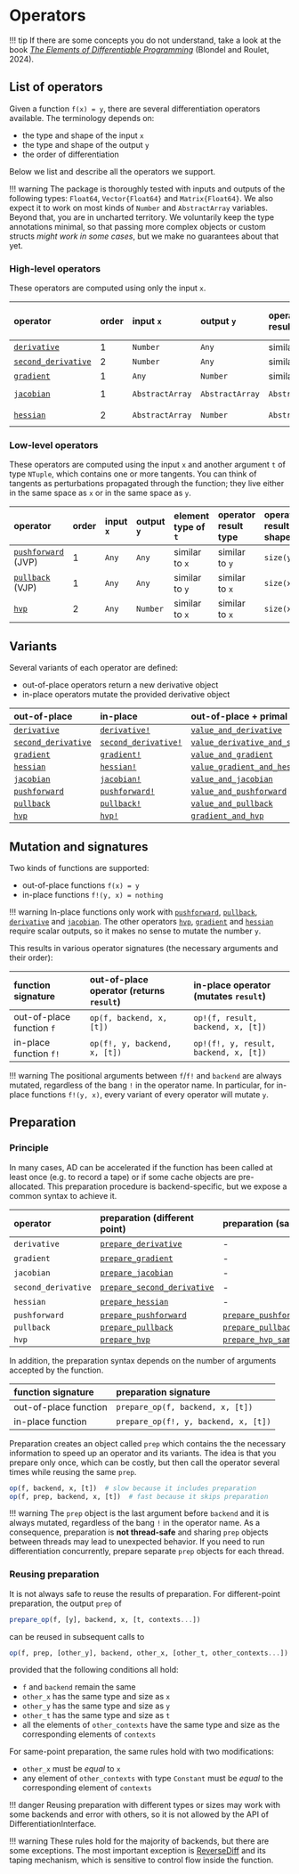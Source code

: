 # Operators

!!! tip
    If there are some concepts you do not understand, take a look at the book [_The Elements of Differentiable Programming_](https://arxiv.org/abs/2403.14606) (Blondel and Roulet, 2024).

## List of operators

Given a function `f(x) = y`, there are several differentiation operators available. The terminology depends on:

- the type and shape of the input `x`
- the type and shape of the output `y`
- the order of differentiation

Below we list and describe all the operators we support.

!!! warning
    The package is thoroughly tested with inputs and outputs of the following types: `Float64`, `Vector{Float64}` and `Matrix{Float64}`.
    We also expect it to work on most kinds of `Number` and `AbstractArray` variables.
    Beyond that, you are in uncharted territory.
    We voluntarily keep the type annotations minimal, so that passing more complex objects or custom structs _might work in some cases_, but we make no guarantees about that yet.

### High-level operators

These operators are computed using only the input `x`.

| operator                    | order | input `x`       | output `y`      | operator result type | operator result shape    |
| :-------------------------- | :---- | :-------------- | :-------------- | :------------------- | :----------------------- |
| [`derivative`](@ref)        | 1     | `Number`        | `Any`           | similar to `y`       | `size(y)`                |
| [`second_derivative`](@ref) | 2     | `Number`        | `Any`           | similar to `y`       | `size(y)`                |
| [`gradient`](@ref)          | 1     | `Any`           | `Number`        | similar to `x`       | `size(x)`                |
| [`jacobian`](@ref)          | 1     | `AbstractArray` | `AbstractArray` | `AbstractMatrix`     | `(length(y), length(x))` |
| [`hessian`](@ref)           | 2     | `AbstractArray` | `Number`        | `AbstractMatrix`     | `(length(x), length(x))` |

### Low-level operators

These operators are computed using the input `x` and another argument `t` of type `NTuple`, which contains one or more tangents.
You can think of tangents as perturbations propagated through the function; they live either in the same space as `x` or in the same space as `y`.

| operator                    | order | input `x` | output `y` | element type of `t` | operator result type | operator result shape |
| :-------------------------- | :---- | :-------- | :--------- | :------------------ | :------------------- | :-------------------- |
| [`pushforward`](@ref) (JVP) | 1     | `Any`     | `Any`      | similar to `x`      | similar to `y`       | `size(y)`             |
| [`pullback`](@ref) (VJP)    | 1     | `Any`     | `Any`      | similar to `y`      | similar to `x`       | `size(x)`             |
| [`hvp`](@ref)               | 2     | `Any`     | `Number`   | similar to `x`      | similar to `x`       | `size(x)`             |

## Variants

Several variants of each operator are defined:

- out-of-place operators return a new derivative object
- in-place operators mutate the provided derivative object

| out-of-place                | in-place                     | out-of-place + primal                            | in-place + primal                                 |
| :-------------------------- | :--------------------------- | :----------------------------------------------- | :------------------------------------------------ |
| [`derivative`](@ref)        | [`derivative!`](@ref)        | [`value_and_derivative`](@ref)                   | [`value_and_derivative!`](@ref)                   |
| [`second_derivative`](@ref) | [`second_derivative!`](@ref) | [`value_derivative_and_second_derivative`](@ref) | [`value_derivative_and_second_derivative!`](@ref) |
| [`gradient`](@ref)          | [`gradient!`](@ref)          | [`value_and_gradient`](@ref)                     | [`value_and_gradient!`](@ref)                     |
| [`hessian`](@ref)           | [`hessian!`](@ref)           | [`value_gradient_and_hessian`](@ref)             | [`value_gradient_and_hessian!`](@ref)             |
| [`jacobian`](@ref)          | [`jacobian!`](@ref)          | [`value_and_jacobian`](@ref)                     | [`value_and_jacobian!`](@ref)                     |
| [`pushforward`](@ref)       | [`pushforward!`](@ref)       | [`value_and_pushforward`](@ref)                  | [`value_and_pushforward!`](@ref)                  |
| [`pullback`](@ref)          | [`pullback!`](@ref)          | [`value_and_pullback`](@ref)                     | [`value_and_pullback!`](@ref)                     |
| [`hvp`](@ref)               | [`hvp!`](@ref)               | [`gradient_and_hvp`](@ref)                       | [`gradient_and_hvp!`](@ref)                       |

## Mutation and signatures

Two kinds of functions are supported:

- out-of-place functions `f(x) = y`
- in-place functions `f!(y, x) = nothing`

!!! warning
    In-place functions only work with [`pushforward`](@ref), [`pullback`](@ref), [`derivative`](@ref) and [`jacobian`](@ref).
    The other operators [`hvp`](@ref), [`gradient`](@ref) and [`hessian`](@ref) require scalar outputs, so it makes no sense to mutate the number `y`.

This results in various operator signatures (the necessary arguments and their order):

| function signature        | out-of-place operator (returns `result`) | in-place  operator (mutates `result`) |
| :------------------------ | :--------------------------------------- | :------------------------------------ |
| out-of-place function `f` | `op(f, backend, x, [t])`                 | `op!(f, result, backend, x, [t])`     |
| in-place function `f!`    | `op(f!, y, backend, x, [t])`             | `op!(f!, y, result, backend, x, [t])` |

!!! warning
    The positional arguments between `f`/`f!` and `backend` are always mutated, regardless of the bang `!` in the operator name.
    In particular, for in-place functions `f!(y, x)`, every variant of every operator will mutate `y`.

## Preparation

### Principle

In many cases, AD can be accelerated if the function has been called at least once (e.g. to record a tape) or if some cache objects are pre-allocated.
This preparation procedure is backend-specific, but we expose a common syntax to achieve it.

| operator            | preparation (different point)       | preparation (same point)                 |
| :------------------ | :---------------------------------- | :--------------------------------------- |
| `derivative`        | [`prepare_derivative`](@ref)        | -                                        |
| `gradient`          | [`prepare_gradient`](@ref)          | -                                        |
| `jacobian`          | [`prepare_jacobian`](@ref)          | -                                        |
| `second_derivative` | [`prepare_second_derivative`](@ref) | -                                        |
| `hessian`           | [`prepare_hessian`](@ref)           | -                                        |
| `pushforward`       | [`prepare_pushforward`](@ref)       | [`prepare_pushforward_same_point`](@ref) |
| `pullback`          | [`prepare_pullback`](@ref)          | [`prepare_pullback_same_point`](@ref)    |
| `hvp`               | [`prepare_hvp`](@ref)               | [`prepare_hvp_same_point`](@ref)         |

In addition, the preparation syntax depends on the number of arguments accepted by the function.

| function signature    | preparation signature                |
| :-------------------- | :----------------------------------- |
| out-of-place function | `prepare_op(f, backend, x, [t])`     |
| in-place function     | `prepare_op(f!, y, backend, x, [t])` |

Preparation creates an object called `prep` which contains the the necessary information to speed up an operator and its variants.
The idea is that you prepare only once, which can be costly, but then call the operator several times while reusing the same `prep`.

```julia
op(f, backend, x, [t])  # slow because it includes preparation
op(f, prep, backend, x, [t])  # fast because it skips preparation
```

!!! warning
    The `prep` object is the last argument before `backend` and it is always mutated, regardless of the bang `!` in the operator name.
    As a consequence, preparation is **not thread-safe** and  sharing `prep` objects between threads may lead to unexpected behavior. If you need to run differentiation concurrently, prepare separate `prep` objects for each thread.

### Reusing preparation

It is not always safe to reuse the results of preparation.
For different-point preparation, the output `prep` of

```julia
prepare_op(f, [y], backend, x, [t, contexts...])
```

can be reused in subsequent calls to

```julia
op(f, prep, [other_y], backend, other_x, [other_t, other_contexts...])
```

provided that the following conditions all hold:

- `f` and `backend` remain the same
- `other_x` has the same type and size as `x`
- `other_y` has the same type and size as `y`
- `other_t` has the same type and size as `t`
- all the elements of `other_contexts` have the same type and size as the corresponding elements of `contexts`

For same-point preparation, the same rules hold with two modifications:

- `other_x` must be _equal_ to `x`
- any element of `other_contexts` with type `Constant` must be _equal_ to the corresponding element of `contexts`

!!! danger
    Reusing preparation with different types or sizes may work with some backends and error with others, so it is not allowed by the API of DifferentiationInterface.

!!! warning
    These rules hold for the majority of backends, but there are some exceptions.
    The most important exception is [ReverseDiff](@ref) and its taping mechanism, which is sensitive to control flow inside the function.
